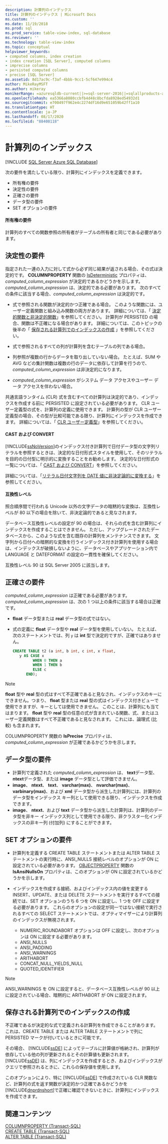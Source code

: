 ```yaml
---
description: 計算列のインデックス
title: 計算列のインデックス | Microsoft Docs
ms.custom: ''
ms.date: 11/19/2018
ms.prod: sql
ms.prod_service: table-view-index, sql-database
ms.reviewer: ''
ms.technology: table-view-index
ms.topic: conceptual
helpviewer_keywords:
- computed columns, index creation
- index creation [SQL Server], computed columns
- imprecise columns
- persisted computed columns
- precise [SQL Server]
ms.assetid: 8d17ac9c-f3af-4bbb-9cc1-5cf647e994c4
author: MikeRayMSFT
ms.author: mikeray
monikerRange: =azuresqldb-current||>=sql-server-2016||=sqlallproducts-allversions||>=sql-server-linux-2017||=azuresqldb-mi-current
ms.openlocfilehash: ea5366a8080ccbfb4d48c8bcfda8928ed54932d1
ms.sourcegitcommit: e700497f962e4c2274df16d9e651059b42ff1a10
ms.translationtype: HT
ms.contentlocale: ja-JP
ms.lasthandoff: 08/17/2020
ms.locfileid: "88408118"
---
```

# <a name="indexes-on-computed-columns"></a>計算列のインデックス
[!INCLUDE [SQL Server Azure SQL Database](../../includes/applies-to-version/sql-asdb.md)]

次の要件を満たしている限り、計算列にインデックスを定義できます。  
  
-   所有権の要件  
-   決定性の要件  
-   正確さの要件  
-   データ型の要件  
-   SET オプションの要件  
  
#### <a name="ownership-requirements"></a>所有権の要件
  
計算列のすべての関数参照の所有者がテーブルの所有者と同じである必要があります。  
  
## <a name="determinism-requirements"></a>決定性の要件  

指定された一連の入力に対して式から必ず同じ結果が返される場合、その式は決定的です。 **COLUMNPROPERTY** 関数の [IsDeterministic](../../t-sql/functions/columnproperty-transact-sql.md) プロパティは、 *computed_column_expression* が決定的であるかどうかを示します。  
*computed_column_expression* は、決定的である必要があります。 次のすべての条件に該当する場合、*computed_column_expression* は決定的です。  
  
-   式で参照される関数が決定的かつ正確である場合。 このような関数には、ユーザー定義関数と組み込み関数の両方があります。 詳細については、「 [決定的関数と非決定的関数](../../relational-databases/user-defined-functions/deterministic-and-nondeterministic-functions.md)」を参照してください。 計算列が PERSISTED の場合、関数は不正確になる場合があります。 詳細については、このトピックの後半の「 [保存される計算列でのインデックスの作成](#BKMK_persisted) 」を参照してください。  
  
-   式で参照されるすべての列が計算列を含むテーブルの列である場合。  
  
-   列参照が複数の行からデータを取り出していない場合。 たとえば、SUM や AVG などの集計関数は複数の行のデータに依存して計算を行うので、 *computed_column_expression* は非決定的になります。  
  
-   *computed_column_expression* がシステム データ アクセスやユーザー データ アクセスを伴わない場合。  
  
共通言語ランタイム (CLR) 式を含むすべての計算列は決定的であり、インデックスを作成する前に PERSISTED に設定されている必要があります。 CLR ユーザー定義型の式を、計算列の定義に使用できます。 計算列の型が CLR ユーザー定義型の場合、その型が比較可能である限り、計算列にインデックスを作成できます。 詳細については、「 [CLR ユーザー定義型](../../relational-databases/clr-integration-database-objects-user-defined-types/clr-user-defined-types.md)」を参照してください。  

#### <a name="cast-and-convert"></a>CAST および CONVERT

[!INCLUDE[ssNoVersion](../../includes/ssnoversion-md.md)]のインデックス付き計算列で日付データ型の文字列リテラルを参照するときは、決定的な日付形式スタイルを使用して、そのリテラルを目的の日付型に明示的に変換することをお勧めします。 決定的な日付形式の一覧については、「 [CAST および CONVERT](../../t-sql/functions/cast-and-convert-transact-sql.md)」を参照してください。 

詳細については、「[リテラル日付文字列を DATE 値に非決定論的に変換する](../../t-sql/data-types/nondeterministic-convert-date-literals.md)」を参照してください。

#### <a name="compatibility-level"></a>互換性レベル

照合順序間で行われる Unicode 以外の文字データの暗黙的な変換は、互換性レベルが 80 以下の場合を除いて、非決定論的であると見なされます。  

データベース互換性レベルの設定が 90 の場合は、それらの式を含む計算列にインデックスを作成することはできません。 ただし、アップグレードされたデータベースから、このような式を含む既存の計算列をメンテナンスできます。 文字列から日付への暗黙的な変換を行うインデックス付き計算列を使用する場合は、インデックスが破損しないように、データベースやアプリケーション内で LANGUAGE と DATEFORMAT の設定の一貫性を確保してください。

互換性レベル 90 は SQL Server 2005 に該当します。



## <a name="precision-requirements"></a>正確さの要件
  
 *computed_column_expression* は正確である必要があります。 *computed_column_expression* は、次の 1 つ以上の条件に該当する場合は正確です。  
  
-   **float** データ型または **real** データ型の式ではない。  
-   式の定義に **float** データ型や **real** データ型を使用していない。 たとえば、次のステートメントでは、列 `y` は **int** 型で決定的ですが、正確ではありません。  
  
    ```sql  
    CREATE TABLE t2 (a int, b int, c int, x float,   
       y AS CASE x   
             WHEN 0 THEN a   
             WHEN 1 THEN b   
             ELSE c   
          END);  
    ```  
  
> [!NOTE]  
> **float** 型や **real** 型の式はすべて不正確であると見なされ、インデックスのキーにできません。つまり、 **float** 型または **real** 型の式はインデックス付きビューで使用できますが、キーとしては使用できません。 このことは、計算列にも当てはまります。 **float** 型や **real** 型の任意の式が含まれている関数、式、またはユーザー定義関数はすべて不正確であると見なされます。 これには、論理式 (比較) も含まれます。  
  
COLUMNPROPERTY 関数の **IsPrecise** プロパティは、 *computed_column_expression* が正確であるかどうかを示します。  


## <a name="data-type-requirements"></a>データ型の要件
  
-   計算列で定義された *computed_column_expression* は、 **text**データ型、 **ntext**データ型、または **image** データ型として評価できません。  
-   **image**、 **ntext**、 **text**、 **varchar(max)**、 **nvarchar(max)**、 **varbinary(max)**、および **xml** データ型から派生した計算列には、計算列のデータ型をインデックス キー列として使用できる限り、インデックスを作成できます。  
-   **image**、 **ntext**、および **text** データ型から派生した計算列は、計算列のデータ型を非キー インデックス列として使用できる限り、非クラスター化インデックスの非キー列 (付加列) にすることができます。  


## <a name="set-option-requirements"></a>SET オプションの要件
  
-   計算列を定義する CREATE TABLE ステートメントまたは ALTER TABLE ステートメントの実行時に、ANSI_NULLS 接続レベルのオプションが ON に設定されている必要があります。 [OBJECTPROPERTY](../../t-sql/functions/objectproperty-transact-sql.md) 関数の **IsAnsiNullsOn** プロパティは、このオプションが ON に設定されているかどうかを示します。  
-   インデックスを作成する接続、およびインデックス内の値を変更する INSERT、UPDATE、または DELETE ステートメントを実行するすべての接続では、SET オプションのうち 6 つを ON に設定し、1 つを OFF に設定する必要があります。 これらのオプションの設定が同一ではない接続で実行されるすべての SELECT ステートメントでは、オプティマイザーにより計算列のインデックスが無視されます。  
  
    -   NUMERIC_ROUNDABORT オプションは OFF に設定し、次のオプションは ON に設定する必要があります。  
    -   ANSI_NULLS  
    -   ANSI_PADDING  
    -   ANSI_WARNINGS  
    -   ARITHABORT  
    -   CONCAT_NULL_YIELDS_NULL  
    -   QUOTED_IDENTIFIER  
  
> [!NOTE]
> ANSI_WARNINGS を ON に設定すると、データベース互換性レベルが 90 以上に設定されている場合、暗黙的に ARITHABORT が ON に設定されます。  
  
## <a name="creating-indexes-on-persisted-computed-columns"></a><a name="BKMK_persisted"></a> 保存される計算列でのインデックスの作成  

不正確であるが決定的な式で定義される計算列を作成できることがあります。 これは、CREATE TABLE または ALTER TABLE ステートメントで列に PERSISTED マークが付いているときに可能です。

その場合、 [!INCLUDE[ssDE](../../includes/ssde-md.md)] によってテーブルに計算値が格納され、計算列が依存している他の列が更新されるとその計算値も更新されます。 [!INCLUDE[ssDE](../../includes/ssde-md.md)] は、列にインデックスを作成するとき、およびインデックスがクエリで参照されるときに、これらの保存値を使用します。

このオプションにより、特に [!INCLUDE[ssDE](../../includes/ssde-md.md)] で作成されている CLR 関数など、計算列の式を返す関数が決定的かつ正確であるかどうかを [!INCLUDE[dnprdnshort](../../includes/dnprdnshort-md.md)]で正確に確認できないときに、計算列にインデックスを作成できます。  


  
## <a name="related-content"></a>関連コンテンツ  
 [COLUMNPROPERTY &#40;Transact-SQL&#41;](../../t-sql/functions/columnproperty-transact-sql.md)   
 [CREATE TABLE &#40;Transact-SQL&#41;](../../t-sql/statements/create-table-transact-sql.md)    
 [ALTER TABLE &#40;Transact-SQL&#41;](../../t-sql/statements/alter-table-transact-sql.md)
  
  
